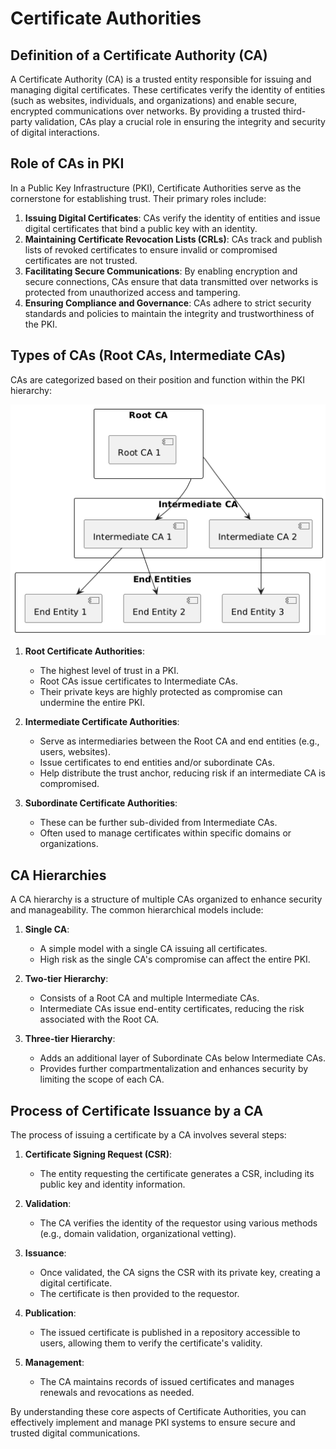 # Certificate Authorities

## Definition of a Certificate Authority (CA)

A Certificate Authority (CA) is a trusted entity responsible for issuing and managing digital certificates. These certificates verify the identity of entities (such as websites, individuals, and organizations) and enable secure, encrypted communications over networks. By providing a trusted third-party validation, CAs play a crucial role in ensuring the integrity and security of digital interactions.

## Role of CAs in PKI

In a Public Key Infrastructure (PKI), Certificate Authorities serve as the cornerstone for establishing trust. Their primary roles include:

1. **Issuing Digital Certificates**: CAs verify the identity of entities and issue digital certificates that bind a public key with an identity.
2. **Maintaining Certificate Revocation Lists (CRLs)**: CAs track and publish lists of revoked certificates to ensure invalid or compromised certificates are not trusted.
3. **Facilitating Secure Communications**: By enabling encryption and secure connections, CAs ensure that data transmitted over networks is protected from unauthorized access and tampering.
4. **Ensuring Compliance and Governance**: CAs adhere to strict security standards and policies to maintain the integrity and trustworthiness of the PKI.

## Types of CAs (Root CAs, Intermediate CAs)

CAs are categorized based on their position and function within the PKI hierarchy:

![CA Hierrchy](../Images/ca-hierarchies.png)

1. **Root Certificate Authorities**:
   - The highest level of trust in a PKI.
   - Root CAs issue certificates to Intermediate CAs.
   - Their private keys are highly protected as compromise can undermine the entire PKI.
   
2. **Intermediate Certificate Authorities**:
   - Serve as intermediaries between the Root CA and end entities (e.g., users, websites).
   - Issue certificates to end entities and/or subordinate CAs.
   - Help distribute the trust anchor, reducing risk if an intermediate CA is compromised.
   
3. **Subordinate Certificate Authorities**:
   - These can be further sub-divided from Intermediate CAs.
   - Often used to manage certificates within specific domains or organizations.

## CA Hierarchies

A CA hierarchy is a structure of multiple CAs organized to enhance security and manageability. The common hierarchical models include:

1. **Single CA**:
   - A simple model with a single CA issuing all certificates.
   - High risk as the single CA's compromise can affect the entire PKI.
   
2. **Two-tier Hierarchy**:
   - Consists of a Root CA and multiple Intermediate CAs.
   - Intermediate CAs issue end-entity certificates, reducing the risk associated with the Root CA.
   
3. **Three-tier Hierarchy**:
   - Adds an additional layer of Subordinate CAs below Intermediate CAs.
   - Provides further compartmentalization and enhances security by limiting the scope of each CA.

## Process of Certificate Issuance by a CA

The process of issuing a certificate by a CA involves several steps:

1. **Certificate Signing Request (CSR)**:
   - The entity requesting the certificate generates a CSR, including its public key and identity information.
   
2. **Validation**:
   - The CA verifies the identity of the requestor using various methods (e.g., domain validation, organizational vetting).
   
3. **Issuance**:
   - Once validated, the CA signs the CSR with its private key, creating a digital certificate.
   - The certificate is then provided to the requestor.
   
4. **Publication**:
   - The issued certificate is published in a repository accessible to users, allowing them to verify the certificate's validity.
   
5. **Management**:
   - The CA maintains records of issued certificates and manages renewals and revocations as needed.

By understanding these core aspects of Certificate Authorities, you can effectively implement and manage PKI systems to ensure secure and trusted digital communications.